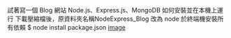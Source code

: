 試著寫一個 Blog 網站
Node.js、Express.js、MongoDB
如何安裝並在本機上運行
下載壓縮檔後，原資料夾名稱NodeExpress_Blog 改為 node
於終端機安裝所有依賴
$ node install package.json
[image](blog.png)
